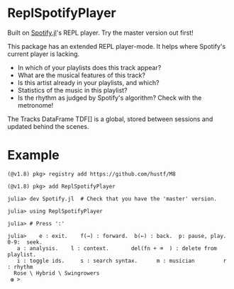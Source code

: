 # ReplSpotifyPlayer
Built on [Spotify.jl](https://github.com/kwehmeyer/Spotify.jl)'s REPL player. Try the master version out first!

This package has an extended REPL player-mode. It helps where Spotify's current player is lacking.

- In which of your playlists does this track appear?
- What are the musical features of this track?
- Is this artist already in your playlists, and which?
- Statistics of the music in this playlist?
- Is the rhythm as judged by Spotify's algorithm? Check with the metronome!

The Tracks DataFrame TDF[] is a global, stored between sessions and updated behind the scenes.

# Example
```julia-repl
(@v1.8) pkg> registry add https://github.com/hustf/M8

(@v1.8) pkg> add ReplSpotifyPlayer

julia> dev Spotify.jl  # Check that you have the 'master' version. 

julia> using ReplSpotifyPlayer

julia> # Press ':'

julia>    e : exit.    f(→) : forward.  b(←) : back.  p: pause, play.  0-9:  seek.
   a : analysis.    l : context.       del(fn + ⌫  ) : delete from playlist.
   i : toggle ids.     s : search syntax.      m : musician         r : rhythm
  Rose \ Hybrid \ Swingrowers
 ◍ >
```
